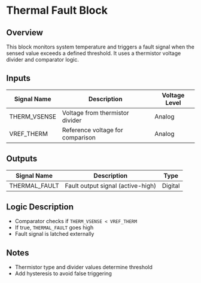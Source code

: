 # Thermal Fault Block

## Overview
This block monitors system temperature and triggers a fault signal when the sensed value exceeds a defined threshold. It uses a thermistor voltage divider and comparator logic.

## Inputs
| Signal Name     | Description                          | Voltage Level |
|----------------|--------------------------------------|---------------|
| THERM_VSENSE    | Voltage from thermistor divider       | Analog        |
| VREF_THERM      | Reference voltage for comparison      | Analog        |

## Outputs
| Signal Name     | Description                          | Type          |
|----------------|--------------------------------------|---------------|
| THERMAL_FAULT   | Fault output signal (active-high)     | Digital       |

## Logic Description
- Comparator checks if `THERM_VSENSE < VREF_THERM`
- If true, `THERMAL_FAULT` goes high
- Fault signal is latched externally

## Notes
- Thermistor type and divider values determine threshold
- Add hysteresis to avoid false triggering

